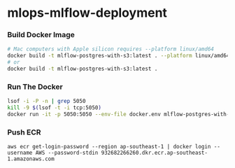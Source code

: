 # mlops-mlflow-deployment

### Build Docker Image

```sh
# Mac computers with Apple silicon requires --platform linux/amd64
docker build -t mlflow-postgres-with-s3:latest . --platform linux/amd64
# or
docker build -t mlflow-postgres-with-s3:latest .
```

### Run The Docker

```sh
lsof -i -P -n | grep 5050
kill -9 $(lsof -t -i tcp:5050)
docker run -it -p 5050:5050 --env-file docker.env mlflow-postgres-with-s3:latest --platform linux/amd64
```

### Push ECR

```
aws ecr get-login-password --region ap-southeast-1 | docker login --username AWS --password-stdin 932682266260.dkr.ecr.ap-southeast-1.amazonaws.com
```
